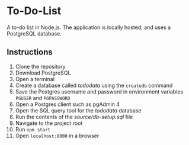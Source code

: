 # To-Do-List

A to-do list in Node.js. The application is locally hosted, and uses a PostgreSQL database.

## Instructions

1. Clone the repository
2. Download PostgreSQL
3. Open a terminal
4. Create a database called *tododata* using the `createdb` command
5. Save the Postgres username and password in environment variables `PGUSER` and `PGPASSWORD`
6. Open a Postgres client such as pgAdmin 4
7. Open the SQL query tool for the *tododata* database
8. Run the contents of the *source/db-setup.sql* file
9. Navigate to the project root
10. Run `npm start`
11. Open `localhost:8000` in a browser
